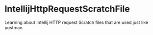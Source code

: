 # IntellijHttpRequestScratchFile
Learning about Intellij HTTP request Scratch files that are used just like postman.
